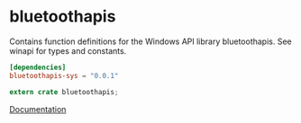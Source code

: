 # bluetoothapis #
Contains function definitions for the Windows API library bluetoothapis. See winapi for types and constants.

```toml
[dependencies]
bluetoothapis-sys = "0.0.1"
```

```rust
extern crate bluetoothapis;
```

[Documentation](https://retep998.github.io/doc/winapi/bluetoothapis/)
